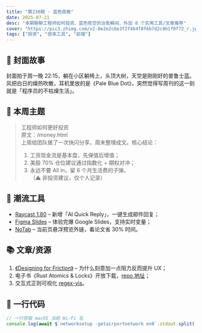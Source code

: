 ```yaml
---
title: "第230期 - 蓝色夜晚"
date: 2025-07-21
desc: "本期聊聊工程师如何投资、蓝色夜空的治愈瞬间，外加 8 个实用工具/文章推荐"
cover: "https://pic3.zhimg.com/v2-8e2e2c6e3f2f4b4f8f6b7d2c9b1f0f72_r.jpg"
tags: ["投资", "效率工具", "前端"]
---
```


## 🌃 封面故事
封面拍于周一晚 22:15，躺在小区躺椅上，头顶大树，天空是刚刚好的普鲁士蓝。风把白日的燥热吹散，耳机里放的是《Pale Blue Dot》，突然觉得写周刊的这一刻就是「程序员的不枯燥生活」。

## 📝 本周主题
> 工程师如何更好投资  
> 原文：/money.html  
> 上周给团队做了一次快闪分享，周末整理成文。核心结论：  
> 1. 工资现金流是基本盘，先保值后增值；  
> 2. 美股 70% 仓位建议通过指数化 + 期权对冲；  
> 3. 永远不要 All in，留 6 个月生活费的子弹。  
> （⚠️ 非投资建议，仅个人记录）

## 🔧 潮流工具
- [Raycast 1.80](https://raycast.com) – 新增「AI Quick Reply」，一键生成邮件回复；  
- [Figma Slides](https://figma.com/slides) – 体验完爆 Google Slides，支持实时变量；  
- [NoTab](https://notab.app) – 当前页悬浮预览外链，看论文省 30% 时间。

## 📚 文章/资源
1. [《Designing for Friction》](https://example.com/friction) – 为什么刻意加一点阻力反而提升 UX；  
2. 电子书《Rust Atomics & Locks》开放下载，[repo 地址](https://github.com/example)；  
3. 交互式正则可视化 [regex-vis](https://regex-vis.com)。

## 👀 一行代码
```js
// 一行获取 macOS 当前 Wi-Fi 名
console.log(await $`networksetup -getairportnetwork en0`.stdout.split(': ')[1]);